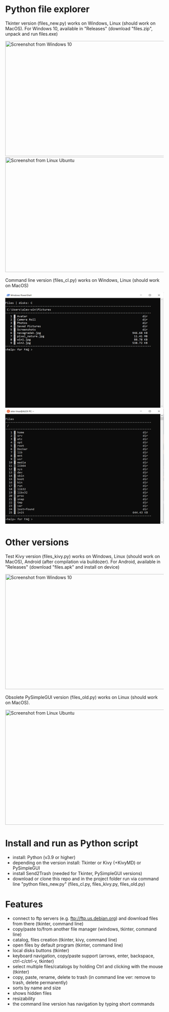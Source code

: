# Python file explorer

Tkinter version (files_new.py) works on Windows, Linux (should work on MacOS).
For Windows 10, available in "Releases" (download "files.zip", unpack and run files.exe)

<img title="Screenshot from Windows 10" src="https://github.com/lestec-al/files/raw/main/data/pic_new_win.png" width="541" height="366"/>
<img title="Screenshot from Linux Ubuntu" src="https://github.com/lestec-al/files/raw/main/data/pic_new_linux.png" width="541" height="366"/>

Command line version (files_cl.py) works on Windows, Linux (should work on MacOS)

<img title="Screenshot from Windows 10" src="https://github.com/lestec-al/files/raw/main/data/pic_cl_win.png" width="541" height="366"/>
<img title="Screenshot from Linux Ubuntu" src="https://github.com/lestec-al/files/raw/main/data/pic_cl_linux.png" width="541" height="366"/>

# Other versions

Test Kivy version (files_kivy.py) works on Windows, Linux (should work on MacOS), Android (after compilation via buildozer).
For Android, available in "Releases" (download "files.apk" and install on device)

<img title="Screenshot from Windows 10" src="https://github.com/lestec-al/files/raw/main/data/pic_kivy_win.png" width="541" height="366"/>

Obsolete PySimpleGUI version (files_old.py) works on Linux (should work on MacOS).

<img title="Screenshot from Linux Ubuntu" src="https://github.com/lestec-al/files/raw/main/data/pic_old_linux.png" width="541" height="366"/>


# Install and run as Python script
- install: Python (v3.9 or higher)
- depending on the version install: Tkinter or Kivy (+KivyMD) or PySimpleGUI
- install Send2Trash (needed for Tkinter, PySimpleGUI versions)
- download or clone this repo and in the project folder run via command line "python files_new.py" (files_cl.py, files_kivy.py, files_old.py)


# Features
- connect to ftp servers (e.g. ftp://ftp.us.debian.org) and download files from there (tkinter, command line)
- copy/paste to/from another file manager (windows, tkinter, command line)
- catalog, files creation (tkinter, kivy, command line)
- open files by default program (tkinter, command line)
- local disks buttons (tkinter)
- keyboard navigation, copy/paste support (arrows, enter, backspace, ctrl-c/ctrl-v, tkinter)
- select multiple files/catalogs by holding Ctrl and clicking with the mouse (tkinter)
- copy, paste, rename, delete to trash (in command line ver: remove to trash, delete permanently)
- sorts by name and size
- shows hidden files
- resizability
- the command line version has navigation by typing short commands